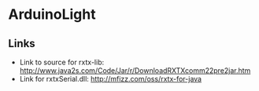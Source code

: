 ArduinoLight
============

Links
-----

* Link to source for rxtx-lib: http://www.java2s.com/Code/Jar/r/DownloadRXTXcomm22pre2jar.htm
* Link for rxtxSerial.dll: http://mfizz.com/oss/rxtx-for-java
